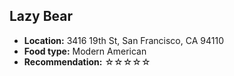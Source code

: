 ## Lazy Bear
*   **Location:** 3416 19th St, San Francisco, CA 94110
*   **Food type:** Modern American
*   **Recommendation:** ☆☆☆☆☆

